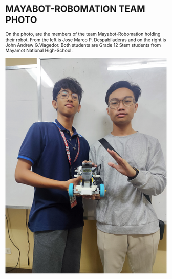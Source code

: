 # MAYABOT-ROBOMATION TEAM PHOTO

On the photo, are the members of the team Mayabot-Robomation holding their robot.
From the left is Jose Marco P. Despabiladeras and on the right is 
John Andrew G.Viagedor. Both students are Grade 12 Stem students from Mayamot National High-School.

![Image Alt](https://github.com/Drewmnhs1771/FUTURE-ENGINEERS-PRO25/blob/dfe396839c20f1907cffde9ddc2e00eff99b6fc6/images%20(FE)/MAYABOT-ROBOMATION%20(TEAM%20PHOTO).jpg)
